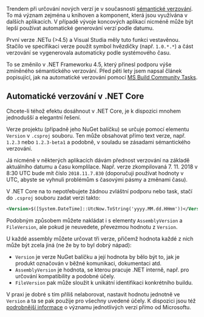 <!-- dcterms:title = Automatické verzování projektu v ASP.NET Core -->
<!-- dcterms:abstract = Trendem při určování nových verzí je v současnosti sémantické verzování. To má význam zejména u knihoven a komponent, která jsou využívána v dalších aplikacích. V případě vývoje koncových aplikací nicméně může být lepší používat automatické generování verzí podle datumu. -->
<!-- dcterms:creator = Michal Altair Valášek -->
<!-- x4w:pictureUrl = /perex-pictures/20181107-automaticke-verzovani-v-core.png -->
<!-- x4w:pictureWidth = 150 -->
<!-- x4w:pictureHeight = 150 -->
<!-- x4w:category = IT -->

Trendem při určování nových verzí je v současnosti [sémantické verzování](https://semver.org/). To má význam zejména u knihoven a komponent, která jsou využívána v dalších aplikacích. V případě vývoje koncových aplikací nicméně může být lepší používat automatické generování verzí podle datumu.

První verze .NETu (&gt;4.5) a Visual Studia měly tuto funkci vestavěnou. Stačilo ve specifikaci verze použít symbol hvězdičky (např. `1.0.*.*`) a část verzování se vygenerovala automaticky podle systémového času.

To se změnilo v .NET Frameworku 4.5, který přinesl podporu výše zmíněného sémantického verzování. Před pěti lety jsem napsal článek popisující, jak na automatické verzování pomocí [MS Build Community Tasks](https://www.altair.blog/2013/11/jak-na-automaticke-verzovani-v-novych-verzich-net-a-vs).

## Automatické verzování v .NET Core

Chcete-li téhož efektu dosáhnout v .NET Core, je k dispozici mnohem jednodušší a elegantní řešení.

Verze projektu (případně jeho NuGet balíčku) se určuje pomocí elementu `Version` v `.csproj` souboru. Ten může obsahovat přímo text verze, např. `1.2.3` nebo `1.2.3-beta1` a podobně, v souladu se zásadami sémantického verzování.

Já nicméně v některých aplikacích dávám přednost verzování na základě aktuálního datumu a času komplilace. Např. verze zkompilovaná 7. 11. 2018 v 8:30 UTC bude mít číslo `2018.11.7.830` (doporučuji používat hodnoty v UTC, abyste se vyhnuli problémům s časovými pásmy a změnami času).

V .NET Core na to nepotřebujete žádnou zvláštní podporu nebo task, stačí do `.csproj` souboru zadat verzi takto:

```xml
<Version>$([System.DateTime]::UtcNow.ToString('yyyy.MM.dd.HHmm'))</Version>
```

Podobným způsobem můžete nakládat i s elementy `AssemblyVersion` a `FileVersion`, ale pokud je neuvedete, převezmou hodnotu z `Version`.

U každé assembly můžete určovat tři verze, přičemž hodnota každé z nich může být zcela jiná (ne že by to byl dobrý nápad):

* `Version` je verze NuGet balíčku a její hodnota by bělo být to, jak je produkt označován v běžné komunikaci, dokumentaci atd.
* `AssemblyVersion` je hodnota, se kterou pracuje .NET interně, např. pro určování kompatibility a podobné účely.
* `FileVersion` pak může sloužit k unikátní identifikaci konkrétního buildu.

V praxi je dobré s tím příliš nelaborovat, nastavit hodnotu jednotně ve `Version` a ta se pak použije pro všechny uvedené účely. K dispozici jsou též [podrobnější informace](https://docs.microsoft.com/en-us/dotnet/standard/library-guidance/versioning) o významu jednotlivých verzí přímo od Microsoftu.
